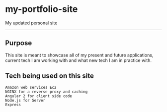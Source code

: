 # my-portfolio-site
My updated personal site

***

## Purpose

 This site is meant to showcase all of my present and future applications, current tech I am working with and what new tech I am in practice with.


## Tech being used on this site

    Amazon web services Ec2
    NGINX for a reverse proxy and caching
    Angular 2 for client side code
    Node.js for Server
    Express
